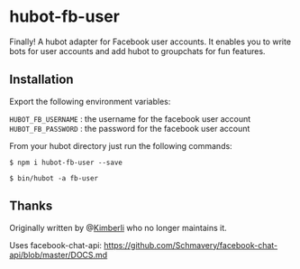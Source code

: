 # hubot-fb-user

Finally! A hubot adapter for Facebook user accounts. It enables you to write bots for user accounts and add hubot to groupchats for fun features.


## Installation

Export the following environment variables:

`HUBOT_FB_USERNAME` : the username for the facebook user account
`HUBOT_FB_PASSWORD` : the password for the facebook user account

From your hubot directory just run the following commands:
```
$ npm i hubot-fb-user --save

$ bin/hubot -a fb-user
```

## Thanks

Originally written by @[Kimberli](https://github.com/kimberli/hubot-messenger) who no longer maintains it.

Uses facebook-chat-api:
https://github.com/Schmavery/facebook-chat-api/blob/master/DOCS.md

